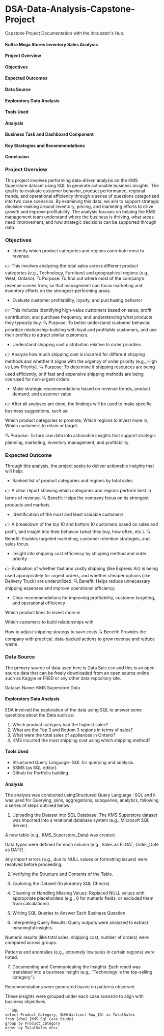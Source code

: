 # DSA-Data-Analysis-Capstone-Project
Capstone Project Documentation with the Incubator's Hub.

#### Kultra Mega Stores Inventory Sales Analysis


#### Project Overview

#### Objectives

#### Expected Outcomes

#### Data Source

#### Exploratory Data Analysis

#### Tools Used

#### Analysis

#### Business Task and Dashboard Component

#### Key Strategies and Recommendations

#### Conclusion

### Project Overview

This project involves performing data-driven analysis on the KMS Superstore dataset using SQL to generate actionable business insights. The goal is to evaluate customer behavior, product performance, regional trends, and operational efficiency through a series of questions categorized into two case scenarios.
By examining this data, we aim to support strategic decision-making around inventory, pricing, and marketing efforts to drive growth and improve profitability.
The analysis focuses on helping the KMS management team understand where the business is thriving, what areas need improvement, and how strategic decisions can be supported through data.

### Objectives

- Identify which product categories and regions contribute most to revenue

👉 This involves analyzing the total sales across different product categories (e.g., Technology, Furniture) and geographical regions (e.g., West, Ontario).
🔍 Purpose: To find out where most of the company’s revenue comes from, so that management can focus marketing and inventory efforts on the strongest-performing areas.

- Evaluate customer profitability, loyalty, and purchasing behavior

👉 This includes identifying high-value customers based on sales, profit contribution, and purchase frequency, and understanding what products they typically buy.
🔍 Purpose: To better understand customer behavior, prioritize relationship-building with loyal and profitable customers, and use their profiles to attract similar customers.

- Understand shipping cost distribution relative to order priorities

👉 Analyze how much shipping cost is incurred for different shipping methods and whether it aligns with the urgency of order priority (e.g., High vs Low Priority).
🔍 Purpose: To determine if shipping resources are being used efficiently, or if fast and expensive shipping methods are being overused for non-urgent orders.

- Make strategic recommendations based on revenue trends, product demand, and customer value

👉 After all analyses are done, the findings will be used to make specific business suggestions, such as:

   Which product categories to promote, Which regions to invest more in, Which customers to retain or target.

🔍 Purpose: To turn raw data into actionable insights that support strategic planning, marketing, inventory management, and profitability.


### Expected Outcome

Through this analysis, the project seeks to deliver actionable insights that will help:

- Ranked list of product categories and regions by total sales

👉 A clear report showing which categories and regions perform best in terms of revenue.
🔍 Benefit: Helps the company focus on its strongest products and markets.

- Identification of the most and least valuable customers

👉 A breakdown of the top 10 and bottom 10 customers based on sales and profit, and insight into their behavior (what they buy, how often, etc.).
🔍 Benefit: Enables targeted marketing, customer retention strategies, and sales focus.

- Insight into shipping cost efficiency by shipping method and order priority

👉 Evaluation of whether fast and costly shipping (like Express Air) is being used appropriately for urgent orders, and whether cheaper options (like Delivery Truck) are underutilized.
🔍 Benefit: Helps reduce unnecessary shipping expenses and improve operational efficiency.

- Clear recommendations for improving profitability, customer targeting, and operational efficiency

Which product lines to invest more in

Which customers to build relationships with

How to adjust shipping strategy to save costs
🔍 Benefit: Provides the company with practical, data-backed actions to grow revenue and reduce waste.

### Data Source
The primary source of data used here is Data Sale.csv and this is an open source data that can be freely downloaded from an open source online such as Kaggle or FRED or any other data repository site.

Dataset Name: KMS Superstore Data

#### Exploratory Data Analysis

EDA involved the exploration of the data using SQL to answer some questions about the Data such as:
   1. Which product category had the highest sales? 
   2. What are the Top 3 and Bottom 3 regions in terms of sales? 
   3. What were the total sales of appliances in Ontario?  
   4. KMS incurred the most shipping cost using which shipping method?
 
#### Tools Used

- Structured Query Language- SQL for querying and analysis.
- SSMS (as SQL editor).
- Github for Portfolio building.


#### Analysis

The analysis was conducted usingStructured Query Language -SQL and it was used for Querying, joins, aggregations, subqueries, analytics, following a series of steps outlined below:

1. Uploading the Dataset into SQL Database: The KMS Superstore dataset was imported into a relational database system (e.g., Microsoft SQL Server).

A new table (e.g., KMS_Superstore_Data) was created.

Data types were defined for each column (e.g., Sales as FLOAT, Order_Date as DATE).

Any import errors (e.g., due to NULL values or formatting issues) were resolved before proceeding.

2. Verifying the Structure and Contents of the Table.

3. Exploring the Dataset (Exploratory SQL Checks).

4. Cleaning or Handling Missing Values: Replaced NULL values with appropriate placeholders (e.g., 0 for numeric fields, or excluded them from calculations).

5. Writing SQL Queries to Answer Each Business Question

6. Interpreting Query Results: Query outputs were analyzed to extract meaningful insights.

Numeric results (like total sales, shipping cost, number of orders) were compared across groups.

Patterns and anomalies (e.g., extremely low sales in certain regions) were noted.

7. Documenting and Communicating the Insights: Each result was translated into a business insight (e.g., “Technology is the top-selling category”).

Recommendations were generated based on patterns observed.

These insights were grouped under each case scenario to align with business objectives.


      
    ```SQL
    select Product_Category, SUM(distinct Row_ID) as TotalSales
    from [dbo].[KMS Sql Case Study]
    group by Product_category
    order by TotalSales desc
    ```






      



